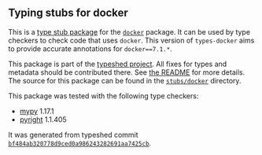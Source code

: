 ## Typing stubs for docker

This is a [type stub package](https://typing.python.org/en/latest/tutorials/external_libraries.html)
for the [`docker`](https://github.com/docker/docker-py) package. It can be used by type checkers
to check code that uses `docker`. This version of
`types-docker` aims to provide accurate annotations for
`docker==7.1.*`.

This package is part of the [typeshed project](https://github.com/python/typeshed).
All fixes for types and metadata should be contributed there.
See [the README](https://github.com/python/typeshed/blob/main/README.md)
for more details. The source for this package can be found in the
[`stubs/docker`](https://github.com/python/typeshed/tree/main/stubs/docker)
directory.

This package was tested with the following type checkers:
* [mypy](https://github.com/python/mypy/) 1.17.1
* [pyright](https://github.com/microsoft/pyright) 1.1.405

It was generated from typeshed commit
[`bf484ab320778d9ced0a986243282691aa7425cb`](https://github.com/python/typeshed/commit/bf484ab320778d9ced0a986243282691aa7425cb).